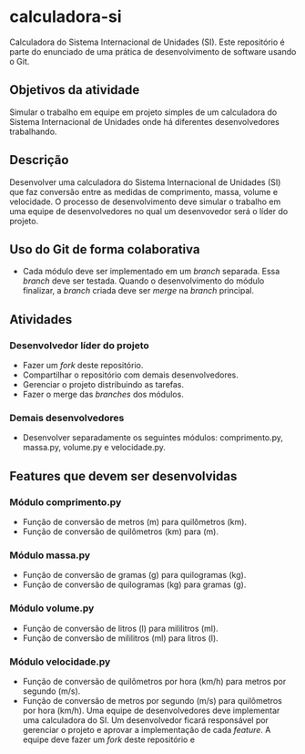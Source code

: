 # calculadora-si
Calculadora do Sistema Internacional de Unidades (SI). Este repositório é parte do enunciado de uma prática de desenvolvimento de software usando o Git.

## Objetivos da atividade
Simular o trabalho em equipe em projeto simples de um calculadora do Sistema Internacional de Unidades onde há diferentes desenvolvedores trabalhando.

## Descrição
Desenvolver uma calculadora do Sistema Internacional de Unidades (SI) que faz conversão entre as medidas de comprimento, massa, volume e velocidade. O processo de desenvolvimento deve simular o trabalho em uma equipe de desenvolvedores no qual um desenvovedor será o líder do projeto.

## Uso do Git de forma colaborativa
- Cada módulo deve ser implementado em um _branch_ separada. Essa _branch_  deve ser testada. Quando o desenvolvimento do módulo finalizar, a _branch_ criada deve ser _merge_ na  _branch_ principal.

## Atividades
### Desenvolvedor líder do projeto
- Fazer um _fork_ deste repositório.
- Compartilhar o repositório com demais desenvolvedores.
- Gerenciar o projeto distribuindo as tarefas.
- Fazer o merge das _branches_ dos módulos.
### Demais desenvolvedores
- Desenvolver separadamente os seguintes módulos: comprimento.py, massa.py, volume.py e velocidade.py.
## Features que devem ser desenvolvidas
### Módulo comprimento.py
- Função de conversão de metros (m) para quilômetros (km).
- Função de conversão de quilômetros (km) para (m).
### Módulo massa.py
- Função de conversão de gramas (g) para quilogramas (kg).
- Função de conversão de quilogramas (kg) para gramas (g).
### Módulo volume.py
- Função de conversão de litros (l) para mililitros (ml).
- Função de conversão de mililitros (ml) para litros (l).
### Módulo velocidade.py
- Função de conversão de quilômetros por hora (km/h) para metros por segundo (m/s).
- Função de conversão de metros por segundo (m/s) para quilômetros por hora (km/h). 
Uma equipe de desenvolvedores deve implementar uma calculadora do SI. Um desenvolvedor ficará responsável por gerenciar o projeto e aprovar a implementação de cada _feature_. 
A equipe deve fazer um _fork_ deste repositório e 

